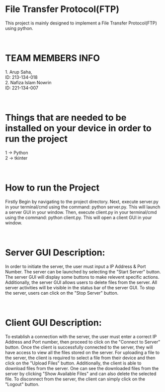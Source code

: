 <h1>File Transfer Protocol(FTP)</h1>
<p>This project is mainly designed to implement a File Transfer Protocol(FTP) using python.</p>
<br>
<h1>TEAM MEMBERS INFO</h1>
<p>1. Arup Saha, <br>
      ID: 213-134-018 <br>
   2. Nafiza Islam Nowrin <br>
      ID: 221-134-007 </p>
<br>
<h1>Things that are needed to be installed on your device in order to run the project</h1>
<p>1 -> Python <br>
   2 -> tkinter </p>
<br>
<h1>How to run the Project</h1>
<p>Firstly Begin by navigating to the project directory. Next, execute server.py in your terminal/cmd using the command: python server.py. This will launch a server GUI in your window. Then, execute client.py in your terminal/cmd using the command: python client.py. This will open a client GUI in your window.</p>
<br>
<h1>Server GUI Description:</h1>
<p>In order to initiate the server, the user must input a IP Address & Port Number. The server can be launched by selecting the "Start Server" button. The server GUI will display some buttons to make relevent specific actions. Additionally, the server GUI allows users to delete files from the server. All server activities will be visible in the status bar of the server GUI. To stop the server, users can click on the "Stop Server" button.</p>
<br>
<h1>Client GUI Description:</h1>
<p>To establish a connection with the server, the user must enter a correct IP Address and Port number, then proceed to click on the "Connect to Server" button. Once the client is successfully connected to the server, they will have access to view all the files stored on the server. For uploading a file to the server, the client is required to select a file from their device and then click on the "Upload Files" button. Additionally, the client is able to download files from the server. One can see the downloaded files from the server by clicking "Show Available Files" and can also delete the selected file.
To disconnect from the server, the client can simply click on the "Logout" button.</p>

